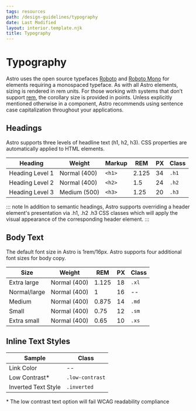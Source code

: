 ```yaml
---
tags: resources
path: /design-guidelines/typography
date: Last Modified
layout: interior.template.njk
title: Typography
---
```


# Typography

Astro uses the open source typefaces [Roboto](https://fonts.google.com/specimen/Roboto?query=roboto&sidebar.open=true&selection.family=Roboto:ital,wght@0,100;0,300;0,400;0,500;0,700;1,100;1,300;1,400;1,500;1,700) and [Roboto Mono](https://fonts.google.com/specimen/Roboto+Mono?sidebar.open=true&selection.family=Roboto+Mono:wght@300;400;500;600;700) for elements requiring a monospaced typeface. As with all Astro elements, sizing is rendered in rem units. For those working with systems that don’t support [rem](https://developer.mozilla.org/en-US/docs/Learn/CSS/Introduction_to_CSS/Values_and_units#Length_and_size), the corollary size is provided in points. Unless explicitly mentioned otherwise in a component, Astro recommends using sentence case capitalization throughout your applications.

## Headings

Astro supports three levels of headline text (h1, h2, h3). CSS properties are automatically applied to HTML elements.

| Heading         | Weight       | Markup | REM   | PX  | Class |
| --------------- | ------------ | ------ | ----- | --- | ----- |
| Heading Level 1 | Normal (400) | `<h1>` | 2.125 | 34  | `.h1` |
| Heading Level 2 | Normal (400) | `<h2>` | 1.5   | 24  | `.h2` |
| Heading Level 3 | Medium (500) | `<h3>` | 1.25  | 20  | `.h3` |

::: note
In addition to semantic headings, Astro supports overriding a header element's presentation via .h1, .h2 .h3 CSS classes which will apply the visual appearance of the corresponding header element.
:::

## Body Text

The default font size in Astro is 1rem/16px. Astro supports four additional font sizes for body copy.

| Size         | Weight       | REM   | PX  | Class |
| ------------ | ------------ | ----- | --- | ----- |
| Extra large  | Normal (400) | 1.125 | 18  | `.xl` |
| Normal/large | Normal (400) | 1     | 16  | --    |
| Medium       | Normal (400) | 0.875 | 14  | `.md` |
| Small        | Normal (400) | 0.75  | 12  | `.sm` |
| Extra small  | Normal (400) | 0.65  | 10  | `.xs` |

## Inline Text Styles

| Sample              | Class           |
| ------------------- | --------------- |
| Link Color          | --              |
| Low Contrast\*      | `.low-contrast` |
| Inverted Text Style | `.inverted`     |

\* The low contrast text option will fail WCAG readability compliance
